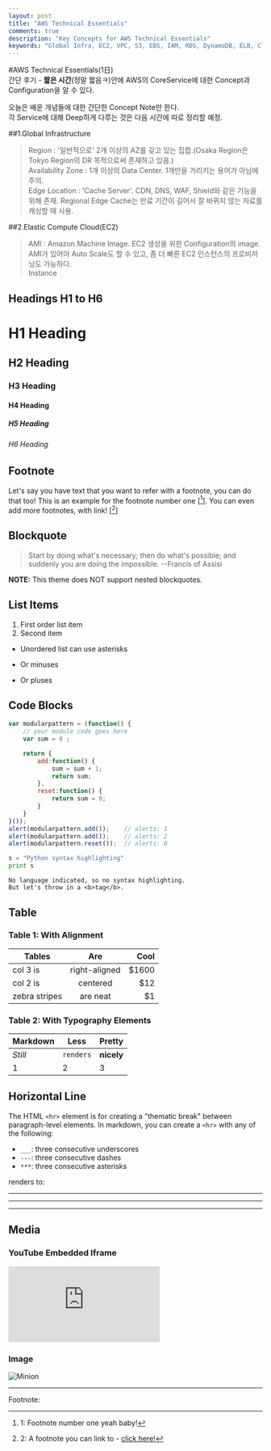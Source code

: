 ```yaml
---
layout: post
title: "AWS Technical Essentials"
comments: true
description: "Key Concepts for AWS Technical Essentials"
keywords: "Global Infra, EC2, VPC, S3, EBS, IAM, RDS, DynamoDB, ELB, CloudWatch, Auto Scaling, Trusted Advisor"
---
```


#AWS Technical Essentials(1日)<br/>
간단 후기 - **짧은 시간**(정말 짧음ㅋ)안에 AWS의 CoreService에 대한 Concept과 Configuration을 알 수 있다.<br/>

오늘은 배운 개념들에 대한 간단한 Concept Note만 한다.<br/>
각 Service에 대해 Deep하게 다루는 것은 다음 시간에 따로 정리할 예정.
<div class="divider"></div>

##1.Global Infrastructure
>Region : '일반적으로' 2개 이상의 AZ를 갖고 있는 집합.(Osaka Region은 Tokyo Region의 DR 목적으로써 존재하고 있음.)<br/>
>Availability Zone : 1개 이상의 Data Center. 1개만을 가리키는 용어가 아님에 주의.<br/>
>Edge Location : 'Cache Server'. CDN, DNS, WAF, Shield와 같은 기능을 위해 존재. Regional Edge Cache는 만료 기간이 길어서 잘 바뀌지 않는 자료를 캐싱할 때 사용.

<div class="divider"></div>

##2.Elastic Compute Cloud(EC2)
>AMI : Amazon Machine Image. EC2 생성을 위한 Configuration의 image. AMI가 있어야 Auto Scale도 할 수 있고, 좀 더 빠른 EC2 인스턴스의 프로비저닝도 가능하다.<br/>
>Instance




<div class="divider"></div>

## Headings H1 to H6

# H1 Heading

## H2 Heading

### H3 Heading

#### H4 Heading

##### H5 Heading

###### H6 Heading

<div class="divider"></div>

## Footnote

Let's say you have text that you want to refer with a footnote, you can do that too! This is an example for the footnote number one [[^1]]. You can even add more footnotes, with link! [[^2]]

<div class="divider"></div>

## Blockquote

> Start by doing what's necessary; then do what's possible; and suddenly you are doing the impossible. --Francis of Assisi

**NOTE:** This theme does NOT support nested blockquotes.

<div class="divider"></div>

## List Items

1. First order list item
2. Second item

* Unordered list can use asterisks
- Or minuses
+ Or pluses

<div class="divider"></div>

## Code Blocks

```javascript
var modularpattern = (function() {
    // your module code goes here
    var sum = 0 ;

    return {
        add:function() {
            sum = sum + 1;
            return sum;
        },
        reset:function() {
            return sum = 0;    
        }  
    }   
}());
alert(modularpattern.add());    // alerts: 1
alert(modularpattern.add());    // alerts: 2
alert(modularpattern.reset());  // alerts: 0
```

```python
s = "Python syntax highlighting"
print s
```

```
No language indicated, so no syntax highlighting.
But let's throw in a <b>tag</b>.
```

<div class="divider"></div>

## Table

### Table 1: With Alignment

| Tables        | Are           | Cool  |
| ------------- |:-------------:| -----:|
| col 3 is      | right-aligned | $1600 |
| col 2 is      | centered      |   $12 |
| zebra stripes | are neat      |    $1 |

### Table 2: With Typography Elements

Markdown | Less | Pretty
--- | --- | ---
*Still* | `renders` | **nicely**
1 | 2 | 3

<div class="divider"></div>

## Horizontal Line

The HTML `<hr>` element is for creating a "thematic break" between paragraph-level elements. In markdown, you can create a `<hr>` with any of the following:

* `___`: three consecutive underscores
* `---`: three consecutive dashes
* `***`: three consecutive asterisks

renders to:

___

---

***

<div class="divider"></div>

## Media

### YouTube Embedded Iframe

<div class="video-container"><iframe src="https://www.youtube.com/embed/n1a7o44WxNo" frameborder="0" allowfullscreen></iframe></div>

### Image

![Minion](http://octodex.github.com/images/minion.png)

---
Footnote:

[^1]: 1: Footnote number one yeah baby!

[^2]: 2: A footnote you can link to - [click here!](#)
